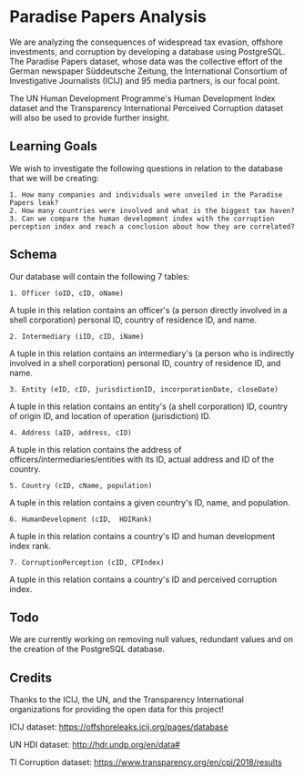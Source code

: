 # Paradise Papers Analysis
We are analyzing the consequences of widespread tax evasion, offshore investments, and corruption by developing a database using PostgreSQL. The Paradise Papers dataset, whose data was the collective effort of the German newspaper Süddeutsche Zeitung, the International Consortium of Investigative Journalists (ICIJ) and 95 media partners, is our focal point.

The UN Human Development Programme's Human Development Index dataset and the Transparency International Perceived Corruption dataset will also be used to provide further insight.
## Learning Goals
We wish to investigate the following questions in relation to the database that we will be creating:

    1. How many companies and individuals were unveiled in the Paradise Papers leak?
    2. How many countries were involved and what is the biggest tax haven?
    3. Can we compare the human development index with the corruption perception index and reach a conclusion about how they are correlated?
## Schema
Our database will contain the following 7 tables:

    1. Officer (oID, cID, oName)
A tuple in this relation contains an officer's (a person directly involved in a shell corporation) personal ID, country of residence ID, and name.

    2. Intermediary (iID, cID, iName) 
A tuple in this relation contains an intermediary's (a person who is indirectly involved in a shell corporation) personal ID, country of residence ID, and name.

    3. Entity (eID, cID, jurisdictionID, incorporationDate, closeDate)
A tuple in this relation contains an entity's (a shell corporation) ID, country of origin ID, and location of operation (jurisdiction) ID.

    4. Address (aID, address, cID)
A tuple in this relation contains the address of officers/intermediaries/entities with its ID, actual address and ID of the country.

    5. Country (cID, cName, population)
A tuple in this relation contains a given country's ID, name, and population.

    6. HumanDevelopment (cID,  HDIRank) 
A tuple in this relation contains a country's ID and human development index rank.

    7. CorruptionPerception (cID, CPIndex)
A tuple in this relation contains a country's ID and perceived corruption index.
## Todo
We are currently working on removing null values, redundant values and on the creation of the PostgreSQL database.
## Credits
Thanks to the ICIJ, the UN, and the Transparency International organizations for providing the open data for this project!

ICIJ dataset: https://offshoreleaks.icij.org/pages/database

UN HDI dataset: http://hdr.undp.org/en/data#

TI Corruption dataset: https://www.transparency.org/en/cpi/2018/results